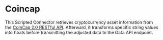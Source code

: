 # Coincap

This Scripted Connector retrieves cryptocurrency asset information from the [CoinCap 2.0 RESTful API](https://docs.coincap.io/). Afterward, it transforms specific string values into floats before transmitting the adjusted data to the Data API endpoint.
